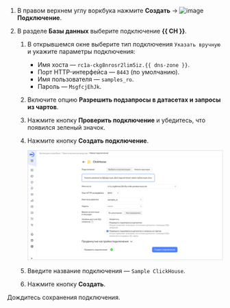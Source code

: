 

1. В правом верхнем углу воркбука нажмите **Создать** → ![image](../../../_assets/console-icons/thunderbolt.svg) **Подключение**.



1. В разделе **Базы данных** выберите подключение **{{ CH }}**.

   1. В открывшемся окне выберите тип подключения `Указать вручную` и укажите параметры подключения:


      * Имя хоста — `rc1a-ckg8nrosr2lim5iz.{{ dns-zone }}`.
      * Порт HTTP-интерфейса — `8443` (по умолчанию).
      * Имя пользователя — `samples_ro`.
      * Пароль — `MsgfcjEhJk`.

   1. Включите опцию **Разрешить подзапросы в датасетах и запросы из чартов**.
   1. Нажмите кнопку **Проверить подключение** и убедитесь, что появился зеленый значок.
   1. Нажмите кнопку **Создать подключение**.

      ![create-connection](../../../_assets/datalens/operations/connection/create-sample-connection.png)

   1. Введите название подключения — `Sample ClickHouse`.
   1. Нажмите кнопку **Создать**.





Дождитесь сохранения подключения.
